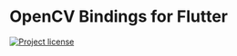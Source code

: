OpenCV Bindings for Flutter
===========================

[![Project license](https://img.shields.io/badge/license-Public%20Domain-blue.svg)](https://unlicense.org)
